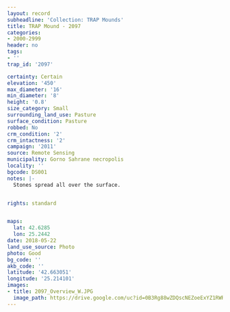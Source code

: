 ```yaml
---
layout: record
subheadline: 'Collection: TRAP Mounds'
title: TRAP Mound - 2097
categories:
- 2000-2999
header: no
tags:
- ''
trap_id: '2097'

certainty: Certain
elevation: '450'
max_diameter: '16'
min_diameter: '8'
height: '0.8'
size_category: Small
surrounding_land_use: Pasture
surface_condition: Pasture
robbed: No
crm_condition: '2'
crm_intactness: '2'
campaign: '2011'
source: Remote Sensing
municipality: Gorno Sahrane necropolis
locality: ''
bgcode: DS001
notes: |-
  Stones spread all over the surface.


rights: standard


maps:
  lat: 42.6285
  lon: 25.2442
date: 2018-05-22
land_use_source: Photo
photo: Good
bg_code: ''
akb_code: ''
latitude: '42.663051'
longitude: '25.214101'
images:
- title: 2097_Overview_W.JPG
  image_path: https://drive.google.com/uc?id=0B3Rg88wZDQscNEZoeExYZ1RWR3c
---
```

